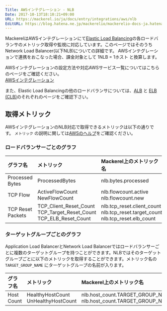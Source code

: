 ```yaml
---
Title: AWSインテグレーション - NLB
Date: 2017-10-13T18:10:21+09:00
URL: https://mackerel.io/ja/docs/entry/integrations/aws/nlb
EditURL: https://blog.hatena.ne.jp/mackerelio/mackerelio-docs-ja.hatenablog.mackerel.io/atom/entry/8599973812307563059
---
```


MackerelはAWSインテグレーションにて<a href="https://aws.amazon.com/elasticloadbalancing/" target="_blank">Elastic Load Balancing</a>の各ロードバランサのメトリック取得や監視に対応しています。このページではそのうちNetwork Load Balancer(以下NLB)についての詳細です。
AWSインテグレーションで連携をおこなった場合、課金対象として 1NLB = 1ホスト と換算します。

AWSインテグレーションの設定方法や対応AWSサービス一覧についてはこちらのページをご確認ください。<br>
<a href="https://mackerel.io/ja/docs/entry/integrations/aws">AWSインテグレーション</a>

また、Elastic Load Balancingの他のロードバランサについては、[ALB](https://mackerel.io/ja/docs/entry/integrations/aws/alb) と [ELB (CLB)](https://mackerel.io/ja/docs/entry/integrations/aws/elb)のそれぞれのページをご確認下さい。

## 取得メトリック
AWSインテグレーションのNLB対応で取得できるメトリックは以下の通りです。 `メトリック` の説明に関しては<a href="https://docs.aws.amazon.com/ja_jp/elasticloadbalancing/latest/network/load-balancer-cloudwatch-metrics.html" target="_blank">AWSのヘルプ</a>をご確認ください。

### ロードバランサーごとのグラフ
|グラフ名|メトリック|Mackerel上のメトリック名|単位|Statistics|
|:---|:---|:---|:---|:---|
|Processed Bytes|ProcessedBytes|nlb.bytes.processed|bytes|Sum|
|TCP Flow|ActiveFlowCount<br>NewFlowCount|nlb.flowcount.active<br>nlb.flowcount.new|integer|Average<br>Sum|
|TCP Reset Packets|TCP_Client_Reset_Count<br>TCP_Target_Reset_Count<br>TCP_ELB_Reset_Count|nlb.tcp_reset.client_count<br>nlb.tcp_reset.target_count<br>nlb.tcp_reset.elb_count|integer|Sum|

### ターゲットグループごとのグラフ
Application Load BalancerとNetwork Load Balancerではロードバランサーごとに複数のターゲットグループを持つことができます。NLBではそのターゲットグループごとに以下のメトリックを取得することができます。メトリック名の `TARGET_GROUP_NAME` にターゲットグループの名前が入ります。

|グラフ名|メトリック|Mackerel上のメトリック名|単位|Statistics|
|:---|:---|:---|:---|:---|
|Host Count|HealthyHostCount<br>UnHealthyHostCount|nlb.host_count.TARGET_GROUP_NAME.healthy<br>nlb.host_count.TARGET_GROUP_NAME.unhealthy|integer|Average|
